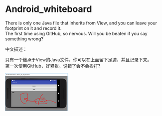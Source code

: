 # Android_whiteboard


There is only one Java file that inherits from View, and you can leave your footprint on it and record it.<br/>
The first time using GitHub, so nervous. Will you be beaten if you say something wrong?<br/>



中文描述：

只有一个继承于View的Java文件，你可以在上面留下足迹，并且记录下来。<br/>
第一次使用GitHub，好紧张。说错了会不会挨打?<br/>


         
![image](https://github.com/tyongsong1231/Android_whiteboard/blob/master/app/src/main/assets/screenshots/sc.png)
